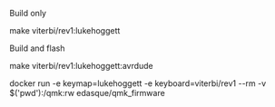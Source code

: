 Build only 

make viterbi/rev1:lukehoggett

Build and flash

make viterbi/rev1:lukehoggett:avrdude


docker run -e keymap=lukehoggett -e keyboard=viterbi/rev1 --rm -v $('pwd'):/qmk:rw edasque/qmk_firmware
